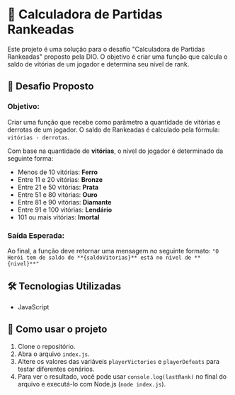 # 🚀 Calculadora de Partidas Rankeadas

Este projeto é uma solução para o desafio "Calculadora de Partidas Rankeadas" proposto pela DIO. O objetivo é criar uma função que calcula o saldo de vitórias de um jogador e determina seu nível de rank.

## 🎯 Desafio Proposto

### Objetivo:

Criar uma função que recebe como parâmetro a quantidade de vitórias e derrotas de um jogador. O saldo de Rankeadas é calculado pela fórmula: `vitórias - derrotas`.

Com base na quantidade de **vitórias**, o nível do jogador é determinado da seguinte forma:

-   Menos de 10 vitórias: **Ferro**
-   Entre 11 e 20 vitórias: **Bronze**
-   Entre 21 e 50 vitórias: **Prata**
-   Entre 51 e 80 vitórias: **Ouro**
-   Entre 81 e 90 vitórias: **Diamante**
-   Entre 91 e 100 vitórias: **Lendário**
-   101 ou mais vitórias: **Imortal**

### Saída Esperada:

Ao final, a função deve retornar uma mensagem no seguinte formato:
`"O Herói tem de saldo de **{saldoVitorias}** está no nível de **{nivel}**"`

## 🛠️ Tecnologias Utilizadas

-   JavaScript

## 📂 Como usar o projeto

1.  Clone o repositório.
2.  Abra o arquivo `index.js`.
3.  Altere os valores das variáveis `playerVictories` e `playerDefeats` para testar diferentes cenários.
4.  Para ver o resultado, você pode usar `console.log(lastRank)` no final do arquivo e executá-lo com Node.js (`node index.js`).
